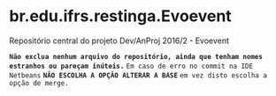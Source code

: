 # br.edu.ifrs.restinga.Evoevent
Repositório central do projeto Dev/AnProj 2016/2 - Evoevent

**`Não exclua nenhum arquivo do repositório, ainda que tenham nomes estranhos ou pareçam inúteis.`**
`Em caso de erro no commit na IDE Netbeans` **`NÃO ESCOLHA A OPÇÃO ALTERAR A BASE`** `em vez disto escolha a opção de merge.`
